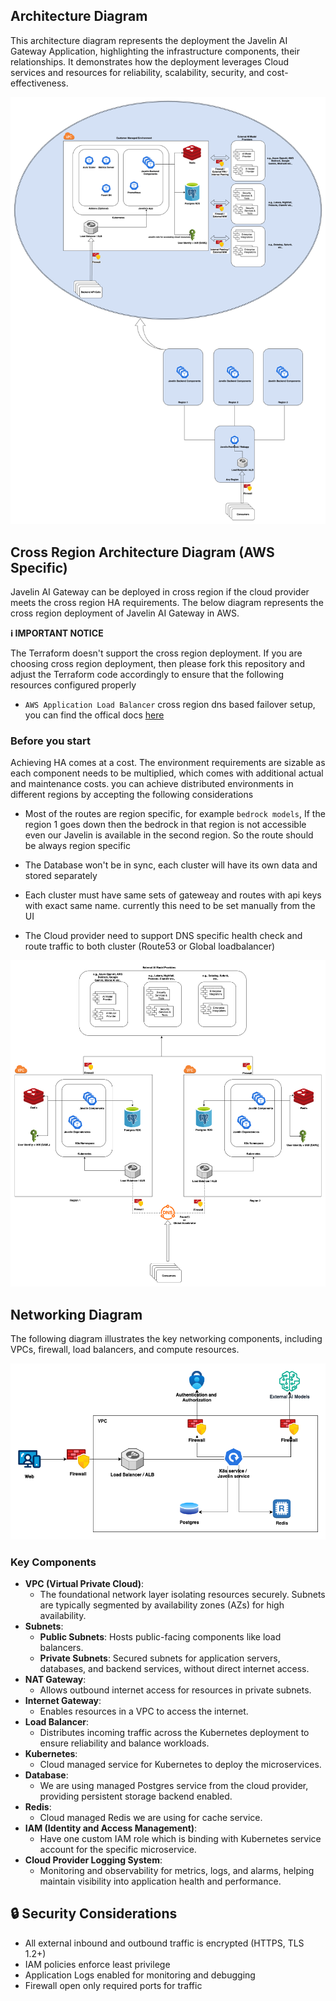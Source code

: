 ## Architecture Diagram

This architecture diagram represents the deployment the Javelin AI Gateway Application, highlighting the infrastructure components, their relationships. It demonstrates how the deployment leverages Cloud services and resources for reliability, scalability, security, and cost-effectiveness.

![Javelin Infra](./img/architecture.png)

## Cross Region Architecture Diagram (AWS Specific)

Javelin AI Gateway can be deployed in cross region if the cloud provider meets the cross region HA requirements. The below diagram represents the cross region deployment of Javelin AI Gateway in AWS.

**ℹ️ IMPORTANT NOTICE**

The Terraform doesn't support the cross region deployment. If you are choosing cross region deployment, then please fork this repository and adjust the Terraform code accordingly to ensure that the following resources configured properly

* `AWS Application Load Balancer` cross region dns based failover setup, you can find the offical docs [here](https://docs.aws.amazon.com/whitepapers/latest/real-time-communication-on-aws/cross-region-dns-based-load-balancing-and-failover.html)

### Before you start

Achieving HA comes at a cost. The environment requirements are sizable as each component needs to be multiplied, which comes with additional actual and maintenance costs. you can achieve distributed environments in different regions by accepting the following considerations

* Most of the routes are region specific, for example `bedrock models`, If the region 1 goes down then the bedrock in that region is not accessible even our Javelin is available in the second region. So the route should be always region specific

* The Database won't be in sync, each cluster will have its own data and stored separately

* Each cluster must have same sets of gateweay and routes with api keys with exact same name. currently this need to be set manually from the UI

* The Cloud provider need to support DNS specific health check and route traffic to both cluster (Route53 or Global loadbalancer)

![Javelin AWS HA Infra](./img/aws-ha-architecture.png)

## Networking Diagram

The following diagram illustrates the key networking components, including VPCs, firewall, load balancers, and compute resources.

![Javelin Network](./img/networking.png)

### Key Components

* **VPC (Virtual Private Cloud)**:
    - The foundational network layer isolating resources securely. Subnets are typically segmented by availability zones (AZs) for high availability.
* **Subnets**:
    - **Public Subnets**: Hosts public-facing components like load balancers.
    - **Private Subnets**: Secured subnets for application servers, databases, and backend services, without direct internet access.
* **NAT Gateway**:
    - Allows outbound internet access for resources in private subnets.
* **Internet Gateway**:
    - Enables resources in a VPC to access the internet.
* **Load Balancer**:
    - Distributes incoming traffic across the Kubernetes deployment to ensure reliability and balance workloads.
* **Kubernetes**:
    - Cloud managed service for Kubernetes to deploy the microservices.
* **Database**:
    - We are using managed Postgres service from the cloud provider, providing persistent storage backend enabled.
* **Redis**:
    - Cloud managed Redis we are using for cache service.
* **IAM (Identity and Access Management)**:
    - Have one custom IAM role which is binding with Kubernetes service account for the specific microservice.
* **Cloud Provider Logging System**:
    - Monitoring and observability for metrics, logs, and alarms, helping maintain visibility into application health and performance.

## 🔒 Security Considerations

- All external inbound and outbound traffic is encrypted (HTTPS, TLS 1.2+)
- IAM policies enforce least privilege
- Application Logs enabled for monitoring and debugging
- Firewall open only required ports for traffic
